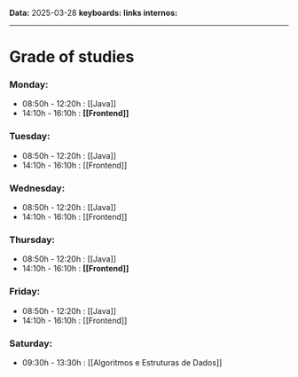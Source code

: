 
**Data:** 2025-03-28
**keyboards:** 
**links internos:** 
___

# Grade of studies

### Monday:

- 08:50h - 12:20h : [[Java]]
- 14:10h - 16:10h : **[[Frontend]]**

### Tuesday:

- 08:50h - 12:20h : [[Java]]
- 14:10h - 16:10h : [[Frontend]]
### Wednesday:

- 08:50h - 12:20h : [[Java]]
- 14:10h - 16:10h : [[Frontend]]
### Thursday:

- 08:50h - 12:20h : [[Java]]
- 14:10h - 16:10h : **[[Frontend]]**
### Friday:

- 08:50h - 12:20h : [[Java]]
- 14:10h - 16:10h : [[Frontend]]
### Saturday:

- 09:30h - 13:30h : [[Algoritmos e Estruturas de Dados]]